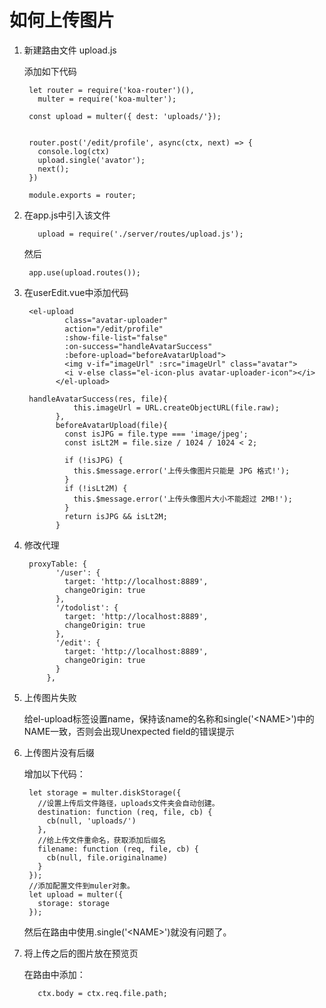 # 如何上传图片

1. 新建路由文件 upload.js

    添加如下代码

        let router = require('koa-router')(),
          multer = require('koa-multer');

        const upload = multer({ dest: 'uploads/'});


        router.post('/edit/profile', async(ctx, next) => {
          console.log(ctx)
          upload.single('avator');
          next();
        })

        module.exports = router;


2. 在app.js中引入该文件

          upload = require('./server/routes/upload.js');

    然后

        app.use(upload.routes());

3. 在userEdit.vue中添加代码

        <el-upload
                class="avatar-uploader"
                action="/edit/profile"
                :show-file-list="false"
                :on-success="handleAvatarSuccess"
                :before-upload="beforeAvatarUpload">
                <img v-if="imageUrl" :src="imageUrl" class="avatar">
                <i v-else class="el-icon-plus avatar-uploader-icon"></i>
              </el-upload>

        handleAvatarSuccess(res, file){
                  this.imageUrl = URL.createObjectURL(file.raw);
              },
              beforeAvatarUpload(file){
                const isJPG = file.type === 'image/jpeg';
                const isLt2M = file.size / 1024 / 1024 < 2;

                if (!isJPG) {
                  this.$message.error('上传头像图片只能是 JPG 格式!');
                }
                if (!isLt2M) {
                  this.$message.error('上传头像图片大小不能超过 2MB!');
                }
                return isJPG && isLt2M;
              }


4. 修改代理

        proxyTable: {
              '/user': {
                target: 'http://localhost:8889',
                changeOrigin: true
              },
              '/todolist': {
                target: 'http://localhost:8889',
                changeOrigin: true
              },
              '/edit': {
                target: 'http://localhost:8889',
                changeOrigin: true
              }
            },


5. 上传图片失败

    给el-upload标签设置name，保持该name的名称和single('\<NAME\>')中的NAME一致，否则会出现Unexpected field的错误提示

6. 上传图片没有后缀

    增加以下代码：

        let storage = multer.diskStorage({
          //设置上传后文件路径，uploads文件夹会自动创建。
          destination: function (req, file, cb) {
            cb(null, 'uploads/')
          },
          //给上传文件重命名，获取添加后缀名
          filename: function (req, file, cb) {
            cb(null, file.originalname)
          }
        });
        //添加配置文件到muler对象。
        let upload = multer({
          storage: storage
        });


    然后在路由中使用.single('\<NAME\>')就没有问题了。


7. 将上传之后的图片放在预览页

    在路由中添加：

          ctx.body = ctx.req.file.path;




